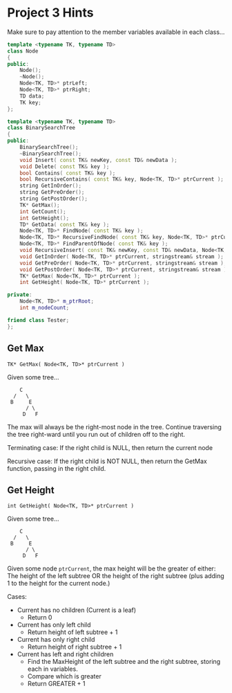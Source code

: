 # Project 3 Hints

Make sure to pay attention to the member variables available in each class...

```c++
template <typename TK, typename TD>
class Node
{
public:
    Node();
    ~Node();
    Node<TK, TD>* ptrLeft;
    Node<TK, TD>* ptrRight;
    TD data;
    TK key;
};
```

```c++
template <typename TK, typename TD>
class BinarySearchTree
{
public:
    BinarySearchTree();
    ~BinarySearchTree();
    void Insert( const TK& newKey, const TD& newData );
    void Delete( const TK& key );
    bool Contains( const TK& key );
    bool RecursiveContains( const TK& key, Node<TK, TD>* ptrCurrent );
    string GetInOrder();
    string GetPreOrder();
    string GetPostOrder();
    TK* GetMax();
    int GetCount();
    int GetHeight();
    TD* GetData( const TK& key );
    Node<TK, TD>* FindNode( const TK& key );
    Node<TK, TD>* RecursiveFindNode( const TK& key, Node<TK, TD>* ptrCurrent );
    Node<TK, TD>* FindParentOfNode( const TK& key );
    void RecursiveInsert( const TK& newKey, const TD& newData, Node<TK, TD>* ptrCurrent );
    void GetInOrder( Node<TK, TD>* ptrCurrent, stringstream& stream );
    void GetPreOrder( Node<TK, TD>* ptrCurrent, stringstream& stream );
    void GetPostOrder( Node<TK, TD>* ptrCurrent, stringstream& stream );
    TK* GetMax( Node<TK, TD>* ptrCurrent );
    int GetHeight( Node<TK, TD>* ptrCurrent );

private:
    Node<TK, TD>* m_ptrRoot;
    int m_nodeCount;

friend class Tester;
};
```


## Get Max

```TK* GetMax( Node<TK, TD>* ptrCurrent )```

Given some tree...

```
    C
  /   \
 B     E
      / \
     D   F
```

The max will always be the right-most node in the tree. Continue traversing the tree right-ward until you run out of children off to the right.

Terminating case: If the right child is NULL, then return the current node

Recursive case: If the right child is NOT NULL, then return the GetMax function, passing in the right child.

## Get Height

```int GetHeight( Node<TK, TD>* ptrCurrent )```

Given some tree...

```
    C
  /   \
 B     E
      / \
     D   F
```

Given some node `ptrCurrent`, the max height will be the greater of either: The height of the left subtree OR the height of the right subtree (plus adding 1 to the height for the current node.)

Cases:

* Current has no children (Current is a leaf)
    * Return 0
* Current has only left child
    * Return height of left subtree + 1
* Current has only right child
    * Return height of right subtree + 1
* Current has left and right children
    * Find the MaxHeight of the left subtree and the right subtree, storing each in variables.
    * Compare which is greater
    * Return GREATER + 1
